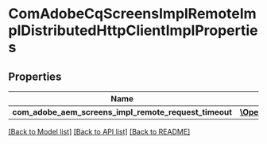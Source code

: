 # ComAdobeCqScreensImplRemoteImplDistributedHttpClientImplProperties

## Properties
Name | Type | Description | Notes
------------ | ------------- | ------------- | -------------
**com_adobe_aem_screens_impl_remote_request_timeout** | [**\OpenAPI\Client\Model\ConfigNodePropertyInteger**](ConfigNodePropertyInteger.md) |  | [optional] 

[[Back to Model list]](../README.md#documentation-for-models) [[Back to API list]](../README.md#documentation-for-api-endpoints) [[Back to README]](../README.md)


